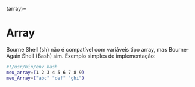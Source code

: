 (array)=
        
# Array

Bourne Shell (sh) não é compatível com variáveis tipo array, mas Bourne-Again Shell (Bash) sim. Exemplo simples de implementação:

```bash
#!/usr/bin/env bash
meu_array=(1 2 3 4 5 6 7 8 9)
meu_Array=("abc" "def" "ghi")
```
